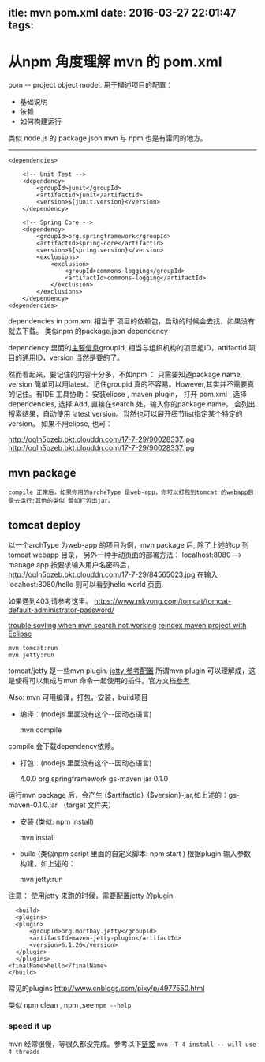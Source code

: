 itle: mvn pom.xml
date: 2016-03-27 22:01:47
tags:
---
# 从npm 角度理解 mvn 的 pom.xml

pom -- project object model. 用于描述项目的配置：

 - 基础说明
 - 依赖
 - 如何构建运行

类似 node.js 的 package.json
mvn 与 npm 也是有雷同的地方。

---

    <dependencies>

        <!-- Unit Test -->
        <dependency>
            <groupId>junit</groupId>
            <artifactId>junit</artifactId>
            <version>${junit.version}</version>
        </dependency>

        <!-- Spring Core -->
        <dependency>
            <groupId>org.springframework</groupId>
            <artifactId>spring-core</artifactId>
            <version>${spring.version}</version>
            <exclusions>
                <exclusion>
                    <groupId>commons-logging</groupId>
                    <artifactId>commons-logging</artifactId>
                </exclusion>
            </exclusions>
        </dependency>
    <dependencies>      

dependencies in pom.xml 相当于 项目的依赖包，启动的时候会去找，如果没有就去下载。
类似npm 的package.json dependency 

dependency 里面的[主要信息][1]groupId, 相当与组织机构的项目组ID，attifactId 项目的通用ID，version 当然是要的了。

然而看起来，要记住的内容十分多，不如npm ： 只需要知道package name, version 简单可以用latest。记住groupid 真的不容易。However,其实并不需要真的记住。有IDE 工具协助：
安装elipse , maven plugin， 打开 pom.xml , 选择 dependencies, 选择 Add, 直接在search 处，输入你的package name， 会列出搜索结果，自动使用 latest version。当然也可以展开细节list指定某个特定的version。
如果不用elipse, 也可：

http://oqln5pzeb.bkt.clouddn.com/17-7-29/90028337.jpg
http://oqln5pzeb.bkt.clouddn.com/17-7-29/90028337.jpg

## mvn package

    compile 正常后，如果你用的archeType 是web-app，你可以打包到tomcat 的webapp目录去运行;其他的类似 譬如打包出jar。

## tomcat deploy
   
   以一个archType 为web-app 的项目为例，mvn package 后, 除了上述的cp 到tomcat webapp  目录， 
   另外一种手动页面的部署方法：
   localhost:8080 --> manage app
   按要求输入用户名密码后，
   http://oqln5pzeb.bkt.clouddn.com/17-7-29/84565023.jpg
   在输入 locahost:8080/hello
   则可以看到hello world 页面.

 
   如果遇到403,请参考这里。
    https://www.mkyong.com/tomcat/tomcat-default-administrator-password/
 

[trouble sovling when mvn search not working](http://stackoverflow.com/questions/14059685/eclipse-maven-search-dependencies-doesnt-work#_=_)
[reindex maven project with Eclipse](https://books.sonatype.com/m2eclipse-book/reference/repository-sect-repo-view.html)


    mvn tomcat:run 
    mvn jetty:run

tomcat/jetty 是一些mvn plugin. 
[jetty 参考配置][2]
所谓mvn plugin 可以理解成，这是使得可以集成与mvn 命令一起使用的插件。官方文档[参考][3]

Also:
mvn 可用编译，打包，安装，build项目

  - 编译：(nodejs 里面没有这个--因动态语言) 

    mvn compile

  compile 会下载dependency依赖。

  - 打包：(nodejs 里面没有这个--因动态语言)

    <modelVersion>4.0.0</modelVersion>
    <groupId>org.springframework</groupId>
    <artifactId>gs-maven</artifactId>
    <packaging>jar</packaging>
    <version>0.1.0</version>

 运行mvn package 后，会产生 {$artifactId}-{$version}-jar,如上述的：gs-maven-0.1.0.jar （target 文件夹）

  - 安装 (类似: npm install)

    mvn install

  - build (类似npm script 里面的自定义脚本: npm start )
  根据plugin 输入参数构建，如上述的：

    mvn jetty:run
   
 注意： 使用jetty 来跑的时候，需要配置jetty 的plugin

	  <build>
      <plugins>
      <plugin>
          <groupId>org.mortbay.jetty</groupId>
          <artifactId>maven-jetty-plugin</artifactId>
          <version>6.1.26</version>
      </plugin>
      </plugins>
    <finalName>hello</finalName>
  	</build>

常见的plugins
http://www.cnblogs.com/pixy/p/4977550.html

类似 npm clean , npm <command> ,see `npm --help`

### speed it up

  mvn 经常很慢，等很久都没完成。参考以下[链][3][接][4]
  `mvn -T 4 install -- will use 4 threads`



  [1]: http://blog.csdn.net/zhuxinhua/article/details/5788546
  [2]: http://blog.csdn.net/ph9527/article/details/5063157
  [3]: https://maven.apache.org/plugins/index.html
  [4]: http://zeroturnaround.com/rebellabs/your-maven-build-is-slow-speed-it-up/
  [5]: http://stackoverflow.com/questions/161698/how-can-i-speed-up-my-maven2-build
